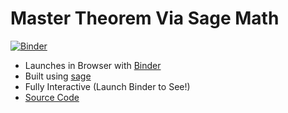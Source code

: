 # Master Theorem Via Sage Math

[![Binder](https://mybinder.org/badge_logo.svg)](https://mybinder.org/v2/gh/Kapral67/MasterMethod.Sage/HEAD?urlpath=voila%2Frender%2Findex.ipynb)

- Launches in Browser with [Binder](https://mybinder.org)
- Built using [sage](https://www.sagemath.org/)
- Fully Interactive (Launch Binder to See!)
- [Source Code](https://github.com/Kapral67/MasterMethod.Sage/blob/master/index.ipynb)
